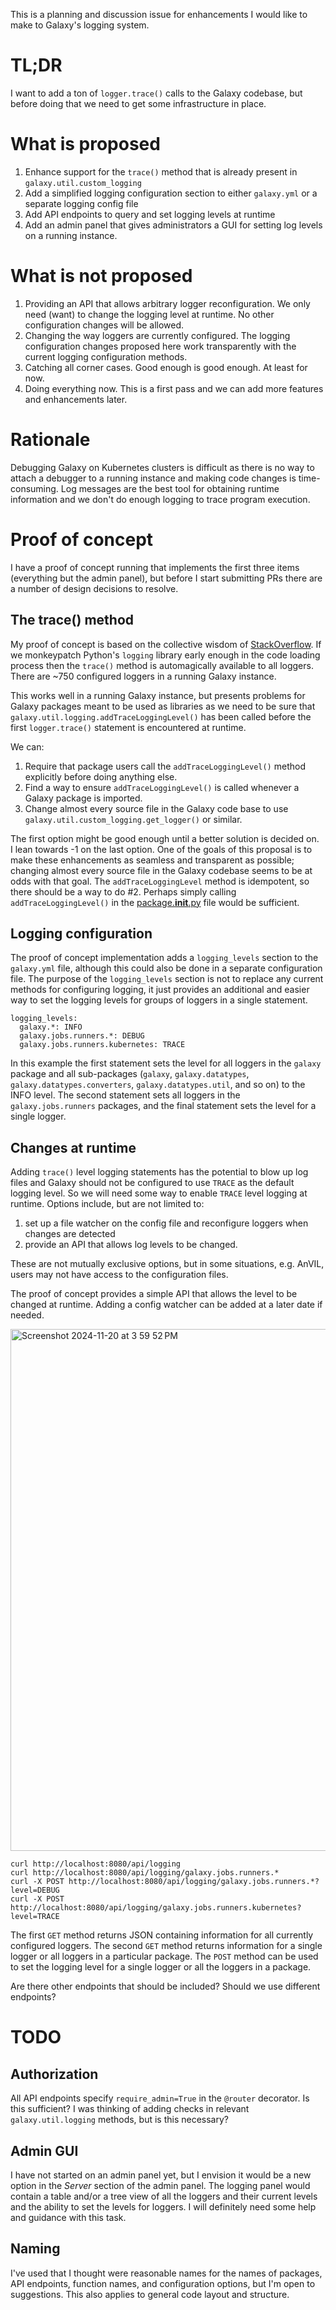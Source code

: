 This is a planning and discussion issue for enhancements I would like to make to Galaxy's logging system.  

# TL;DR

I want to add a ton of `logger.trace()` calls to the Galaxy codebase, but before doing that we need to get some infrastructure in place.

# What is proposed

1. Enhance support for the `trace()` method that is already present in `galaxy.util.custom_logging`
1. Add a simplified logging configuration section to either `galaxy.yml` or a separate logging config file
1. Add API endpoints to query and set logging levels at runtime
1. Add an admin panel that gives administrators a GUI for setting log levels on a running instance.

# What is not proposed

1. Providing an API that allows arbitrary logger reconfiguration.  We only need (want) to change the logging level at runtime.  No other configuration changes will be allowed.
1. Changing the way loggers are currently configured.  The logging configuration changes proposed here work transparently with the current logging configuration methods.
1. Catching all corner cases.  Good enough is good enough. At least for now.
2. Doing everything now.  This is a first pass and we can add more features and enhancements later.

# Rationale

Debugging Galaxy on Kubernetes clusters is difficult as there is no way to attach a debugger to a running instance and making code changes is time-consuming.  Log messages are the best tool for obtaining runtime information and we don't do enough logging to trace program execution. 

# Proof of concept

I have a proof of concept running that implements the first three items (everything but the admin panel), but before I start submitting PRs there are a number of design decisions to resolve.

## The trace() method

My proof of concept is based on the collective wisdom of [StackOverflow](https://stackoverflow.com/a/35804945/1691778).  If we monkeypatch Python's `logging` library early enough in the code loading process then the `trace()` method is automagically available to all loggers.  There are ~750  configured loggers in a running Galaxy instance.

This works well in a running Galaxy instance, but presents problems for Galaxy packages meant to be used as libraries as we need to be sure that `galaxy.util.logging.addTraceLoggingLevel()` has been called before the first `logger.trace()` statement is encountered at runtime. 

We can:

1. Require that package users call the `addTraceLoggingLevel()` method explicitly before doing anything else.
1. Find a way to ensure `addTraceLoggingLevel()` is called whenever a Galaxy package is imported.
1. Change almost every source file in the Galaxy code base to use `galaxy.util.custom_logging.get_logger()` or similar.

The first option might be good enough until a better solution is decided on.  
I lean towards -1 on the last option.  One of the goals of this proposal is to make these enhancements as seamless and transparent as possible; changing almost every source file in the Galaxy codebase seems to be at odds with that goal. The `addTraceLoggingLevel` method is idempotent, so there should be a way to do #2. Perhaps simply calling `addTraceLoggingLevel()` in the [package.__init__.py](https://github.com/galaxyproject/galaxy/blob/dev/packages/package.__init__.py) file would be sufficient.

## Logging configuration

The proof of concept implementation adds a `logging_levels` section to the `galaxy.yml` file, although this could also be done in a separate configuration file.  The purpose of the `logging_levels` section is not to replace any current methods for configuring logging, it just provides an additional and easier way to set the logging levels for groups of loggers in a single statement.

```
logging_levels:
  galaxy.*: INFO
  galaxy.jobs.runners.*: DEBUG
  galaxy.jobs.runners.kubernetes: TRACE
```
In this example the first statement sets the level for all loggers in the `galaxy` package and all sub-packages (`galaxy`, `galaxy.datatypes`, `galaxy.datatypes.converters`, `galaxy.datatypes.util`, and so on) to the INFO level.  The second statement sets all loggers in the `galaxy.jobs.runners` packages, and the final statement sets the level for a single logger.

## Changes at runtime

Adding `trace()` level logging statements has the potential to blow up log files and Galaxy should not be configured to use `TRACE` as the default logging level. So we will need some way to enable `TRACE` level logging at runtime.  Options include, but are not limited to:

1. set up a file watcher on the config file and reconfigure loggers when changes are detected
2. provide an API that allows log levels to be changed.  

These are not mutually exclusive options, but in some situations, e.g. AnVIL, users may not have access to the configuration files. 

The proof of concept provides a simple API that allows the level to be changed at runtime. Adding a config watcher can be added at a later date if needed.

<img width="835" alt="Screenshot 2024-11-20 at 3 59 52 PM" src="https://github.com/user-attachments/assets/df0b6689-5832-4d7b-98b1-ada2fc5a5b97">

```
curl http://localhost:8080/api/logging
curl http://localhost:8080/api/logging/galaxy.jobs.runners.* 
curl -X POST http://localhost:8080/api/logging/galaxy.jobs.runners.*?level=DEBUG
curl -X POST http://localhost:8080/api/logging/galaxy.jobs.runners.kubernetes?level=TRACE
```
The first `GET` method returns JSON containing information for all currently configured loggers.  The second `GET` method returns information for a single logger or all loggers in a particular package.  The `POST` method can be used to set the logging level for a single logger or all the loggers in a package. 

Are there other endpoints that should be included?  Should we use different endpoints?

# TODO

## Authorization

All API endpoints specify `require_admin=True` in the `@router` decorator.  Is this sufficient? I was thinking of adding checks in relevant `galaxy.util.logging` methods, but is this necessary?

## Admin GUI

I have not started on an admin panel yet, but I envision it would be a new option in the *Server* section of the admin panel.  The logging panel would contain a table and/or a tree view of all the loggers and their current levels and the ability to set the levels for loggers.  I will definitely need some help and guidance with this task.  

## Naming

I've used that I thought were reasonable names for the names of packages, API endpoints, function names, and configuration options, but I'm open to suggestions. This also applies to general code layout and structure.
